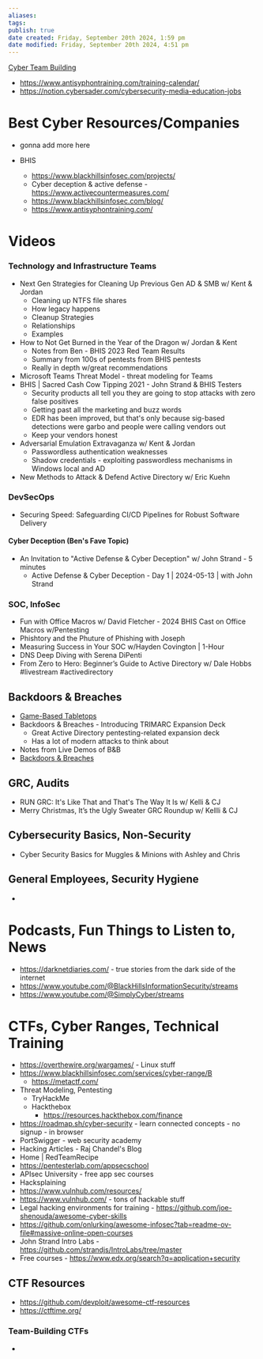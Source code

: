 ```yaml
---
aliases: 
tags: 
publish: true
date created: Friday, September 20th 2024, 1:59 pm
date modified: Friday, September 20th 2024, 4:51 pm
---
```



[Cyber Team Building](../Cyber%20Team%20Building/Cyber%20Team%20Building.md)

- https://www.antisyphontraining.com/training-calendar/ 
- https://notion.cybersader.com/cybersecurity-media-education-jobs 

# Best Cyber Resources/Companies

- gonna add more here

- BHIS
    - https://www.blackhillsinfosec.com/projects/
    - Cyber deception & active defense - https://www.activecountermeasures.com/
    - https://www.blackhillsinfosec.com/blog/
    - https://www.antisyphontraining.com/

# Videos

### Technology and Infrastructure Teams

- Next Gen Strategies for Cleaning Up Previous Gen AD & SMB w/ Kent & Jordan
    - Cleaning up NTFS file shares
    - How legacy happens
    - Cleanup Strategies
    - Relationships
    - Examples
- How to Not Get Burned in the Year of the Dragon w/ Jordan & Kent
    - Notes from Ben - BHIS 2023 Red Team Results
    - Summary from 100s of pentests from BHIS pentests
    - Really in depth w/great recommendations
- Microsoft Teams Threat Model - threat modeling for Teams
- BHIS | Sacred Cash Cow Tipping 2021 - John Strand & BHIS Testers
    - Security products all tell you they are going to stop attacks with zero false positives
    - Getting past all the marketing and buzz words
    - EDR has been improved, but that's only because sig-based detections were garbo and people were calling vendors out
    - Keep your vendors honest
- Adversarial Emulation Extravaganza w/ Kent & Jordan
    - Passwordless authentication weaknesses
    - Shadow credentials - exploiting passwordless mechanisms in Windows local and AD
- New Methods to Attack & Defend Active Directory w/ Eric Kuehn

### DevSecOps

- Securing Speed: Safeguarding CI/CD Pipelines for Robust Software Delivery

#### Cyber Deception (Ben's Fave Topic)

- An Invitation to "Active Defense & Cyber Deception" w/ John Strand - 5 minutes
    - Active Defense & Cyber Deception - Day 1 | 2024-05-13 | with John Strand
    

### SOC, InfoSec

- Fun with Office Macros w/ David Fletcher - 2024 BHIS Cast on Office Macros w/Pentesting
- Phishtory and the Phuture of Phishing with Joseph
- Measuring Success in Your SOC w/Hayden Covington | 1-Hour
- DNS Deep Diving with Serena DiPenti
- From Zero to Hero: Beginner’s Guide to Active Directory w/ Dale Hobbs #livestream #activedirectory

## Backdoors & Breaches

- [Game-Based Tabletops](../Game-Based%20Tabletops/Game-Based%20Tabletops.md)
- Backdoors & Breaches - Introducing TRIMARC Expansion Deck
    - Great Active Directory pentesting-related expansion deck
    - Has a lot of modern attacks to think about
- Notes from Live Demos of B&B
- [Backdoors & Breaches](../Game-Based%20Tabletops/Backdoors%20&%20Breaches/Backdoors%20&%20Breaches.md)

## GRC, Audits

- RUN GRC: It's Like That and That's The Way It Is w/ Kelli & CJ
- Merry Christmas, It’s the Ugly Sweater GRC Roundup w/ Kellli & CJ

## Cybersecurity Basics, Non-Security

- Cyber Security Basics for Muggles & Minions with Ashley and Chris

## General Employees, Security Hygiene

- 

# Podcasts, Fun Things to Listen to, News

- https://darknetdiaries.com/ - true stories from the dark side of the internet
- https://www.youtube.com/@BlackHillsInformationSecurity/streams 
- https://www.youtube.com/@SimplyCyber/streams 

# CTFs, Cyber Ranges, Technical Training

- https://overthewire.org/wargames/ - Linux stuff
- https://www.blackhillsinfosec.com/services/cyber-range/B
    - https://metactf.com/
- Threat Modeling, Pentesting
    - TryHackMe
    - Hackthebox
        - https://resources.hackthebox.com/finance
- https://roadmap.sh/cyber-security - learn connected concepts - no signup - in browser
- PortSwigger - web security academy
- Hacking Articles - Raj Chandel's Blog
- Home | RedTeamRecipe
- https://pentesterlab.com/appsecschool
- APIsec University - free app sec courses
- Hacksplaining
- https://www.vulnhub.com/resources/
- https://www.vulnhub.com/ - tons of hackable stuff
- Legal hacking environments for training - https://github.com/joe-shenouda/awesome-cyber-skills
- https://github.com/onlurking/awesome-infosec?tab=readme-ov-file#massive-online-open-courses
- John Strand Intro Labs - https://github.com/strandjs/IntroLabs/tree/master
- Free courses - https://www.edx.org/search?q=application+security

## CTF Resources

- https://github.com/devploit/awesome-ctf-resources
- https://ctftime.org/

### Team-Building CTFs

- 
